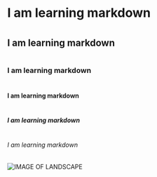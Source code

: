 # <h1> I am learning markdown
# <h2> I am learning markdown
# <h3> I am learning markdown
# <h4> I am learning markdown
# <h5> I am learning markdown
# <h6> I am learning markdown
![IMAGE OF LANDSCAPE](https://images.hdqwalls.com/wallpapers/landscape-alpine-mountains-landscape-5k-1k.jpg)
